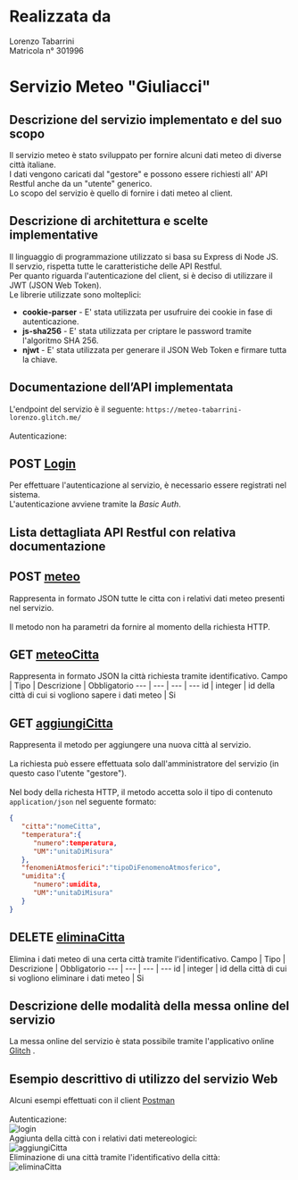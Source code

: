 # Realizzata da

Lorenzo Tabarrini <br>
Matricola n° 301996


# Servizio Meteo "Giuliacci"

## Descrizione del servizio implementato e del suo scopo

Il servizio meteo è stato sviluppato per fornire alcuni dati meteo di diverse città italiane.<br> I dati vengono caricati dal "gestore" e possono
essere richiesti all' API Restful anche da un "utente" generico. <br>Lo scopo del servizio è quello di fornire i dati meteo al client.

## Descrizione di architettura e scelte implementative

Il linguaggio di programmazione utilizzato si basa su Express di Node JS.<br>Il servzio, rispetta tutte le caratteristiche delle API Restful.
<br>Per quanto riguarda l'autenticazione del client, si è deciso di utilizzare il JWT (JSON Web Token). <br>Le librerie utilizzate sono molteplici:<br>
<ul>
  <li><b>cookie-parser</b> - E' stata utilizzata per usufruire dei cookie in fase di autenticazione.</li>
  <li><b>js-sha256</b> - E' stata utilizzata per criptare le password tramite l'algoritmo SHA 256.</li> 
  <li><b>njwt</b> - E' stata utilizzata per generare il JSON Web Token e firmare tutta la chiave.</li>
</ul>

## Documentazione dell’API implementata
L'endpoint del servizio è il seguente: `https://meteo-tabarrini-lorenzo.glitch.me/`
<br><br>
Autenticazione:
## POST [Login](https://meteo-tabarrini-lorenzo.glitch.me/login)
Per effettuare l'autenticazione al servizio, è necessario essere registrati nel sistema. <br>L'autenticazione avviene tramite la *Basic Auth*.

## Lista dettagliata API Restful con relativa documentazione
## POST [meteo](https://meteo-tabarrini-lorenzo.glitch.me/meteo) 
Rappresenta in formato JSON tutte le citta con i relativi dati meteo presenti nel servizio.
<br><br>Il metodo non ha parametri da fornire al momento della richiesta HTTP.
## GET [meteoCitta](https://meteo-tabarrini-lorenzo.glitch.me/meteoCitta)
Rappresenta in formato JSON la città richiesta tramite identificativo.
Campo | Tipo | Descrizione | Obbligatorio
--- | --- | --- | --- 
id | integer | id della città di cui si vogliono sapere i dati meteo | Si
## GET [aggiungiCitta](https://meteo-tabarrini-lorenzo.glitch.me/aggiungiCitta)
Rappresenta il metodo per aggiungere una nuova città al servizio. <br><br>La richiesta può essere effettuata
solo dall'amministratore del servizio (in questo caso l'utente "gestore").<br><br>Nel body della richesta HTTP, il metodo accetta solo 
il tipo di contenuto `application/json` nel seguente formato:<br>
```json
{
   "citta":"nomeCitta",
   "temperatura":{
      "numero":temperatura,
      "UM":"unitaDiMisura"
   },
   "fenomeniAtmosferici":"tipoDiFenomenoAtmosferico",
   "umidita":{
      "numero":umidita,
      "UM":"unitaDiMisura"
   }
}
```
## DELETE [eliminaCitta](https://meteo-tabarrini-lorenzo.glitch.me/eliminaCitta)
Elimina i dati meteo di una certa città tramite l'identificativo.
Campo | Tipo | Descrizione | Obbligatorio
--- | --- | --- | --- 
id | integer | id della città di cui si vogliono eliminare i dati meteo | Si
## Descrizione delle modalità della messa online del servizio
La messa online del servizio è stata possibile tramite l'applicativo online <a href="https://glitch.com/">Glitch</a> . 

## Esempio descrittivo di utilizzo del servizio Web
Alcuni esempi effettuati con il client [Postman](https://www.postman.com/)<br><br>
Autenticazione:<br>
![login](https://cdn.glitch.com/a7534710-3f80-4858-a492-a3c69bf1b400%2Flogin.PNG?v=1624532002459)
<br>
Aggiunta della città con i relativi dati metereologici:<br>
![aggiungiCitta](https://cdn.glitch.com/a7534710-3f80-4858-a492-a3c69bf1b400%2Faggiungi.PNG?v=1624532406913)
<br>
Eliminazione di una città tramite l'identificativo della città:<br>
![eliminaCitta](https://cdn.glitch.com/a7534710-3f80-4858-a492-a3c69bf1b400%2Felimina.PNG?v=1624532578165)


